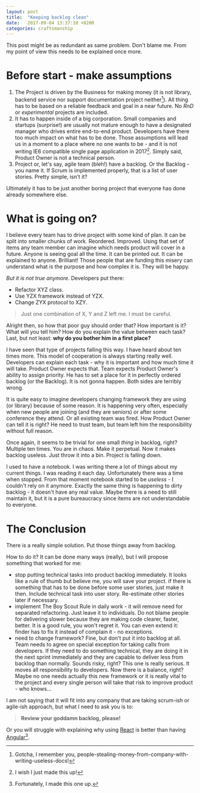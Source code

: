```yaml
---
layout: post
title:  "Keeping backlog clean"
date:   2017-09-04 13:37:10 +0200
categories: craftsmanship
---
```


This post might be as redundant as same problem. Don't blame me. From my point of view this needs to be explained once more.

# Before start - make assumptions

1. The Project is driven by the Business for making money (it is not library, backend service nor support documentation project neither[^docpeople]). All thing has to be based on a reliable feedback and goal in a near future. No *RnD* or *experimental* projects are included.
2. It has to happen inside of a big corporation. Small companies and startups (surprise!) are usually not mature enough to have a designated manager who drives entire end-to-end product. Developers have there too much impact on what has to be done. Those assumptions will lead us in a moment to a place where no one wants to be - and it is not writing IE6 compatible single page application in 2017[^devie6hell]. Simply said, Product Owner is not a technical person.
3. Project or, let's say, agile team (bleh!) have a backlog. Or the Backlog - you name it. If Scrum is implemented properly, that is a list of user stories. Pretty simple, isn't it?

Ultimately it has to be just another boring project that everyone has done already somewhere else.

# What is going on?

I believe every team has to drive project with some kind of plan. It can be split into smaller chunks of work. Reordered. Improved. Using that set of items any team member can imagine which needs product will cover in a future. Anyone is seeing goal all the time. It can be printed out. It can be explained to anyone. Brilliant! Those people that are funding this misery can understand what is the purpose and how complex it is. They will be happy.

*But it is not true anymore*. Developers put there:

* Refactor XYZ class.
* Use YZX framework instead of YZX.
* Change ZYX protocol to XZY.

> Just one combination of X, Y and Z left me. I must be careful.

Alright then, so how that poor guy should order that? How important is it? What will you tell him? How do you explain the value between each task? Last, but not least: **why do you bother him in a first place?**

I have seen that type of projects falling this way. I have heard about ten times more. This model of cooperation is always starting really well. Developers can explain each task - why it is important and how much time it will take. Product Owner expects that. Team expects Product Owner's ability to assign priority. He has to set a place for it in perfectly ordered backlog (or the Backlog). It is not gonna happen. Both sides are terribly wrong.

It is quite easy to imagine developers changing framework they are using (or library) because of some reason. It is happening very often, especially when new people are joining (and they are seniors) or after some conference they attend. Or all existing team was fired. How Product Owner can tell it is right? He need to trust team, but team left him the responsibility without full reason.

Once again, it seems to be trivial for one small *thing* in backlog, right? Multiple ten times. You are in chaos. Make it perpetual. Now it makes backlog useless. Just throw it into a bin. Project is falling down.

I used to have a notebook. I was writing there a lot of things about my current things. I was reading it each day. Unfortunately there was a time when stopped. From that moment notebook started to be *useless* - I couldn't rely on it anymore. Exactly the same thing is happening to dirty backlog - it doesn't have any real value. Maybe there is a need to still maintain it, but it is a pure bureaucracy since items are not understandable to everyone.  

# The Conclusion

There is a really simple solution. Put those things away from backlog.

How to do it? It can be done many ways (really), but I will propose something that worked for me:
* stop putting technical tasks into product backlog immediately. It looks like a rule of thumb but believe me, you will save your project.
    if there is something that has to be done before some user stories, just make it then. Include technical task into user story. Re-estimate other stories later if necessary.
* implement The Boy Scout Rule in daily work - it will remove need for separated refactoring. Just leave it to individuals. Do not blame people for delivering slower because they are making code clearer, faster, better. It is a good rule, you won't regret it. You can even extend it: finder has to fix it instead of complain it - no exceptions.
* need to change framework? Fine, but don't put it into backlog at all. Team needs to agree on special exception for taking calls from developers. If they need to do something technical, they are doing it in the next sprint immediately and they are capable to deliver less from backlog than normally. Sounds risky, right? This one is really serious. It moves all responsibility to developers. Now there is a balance, right? Maybe no one needs actually this new framework or it is really vital to the project and every single person will take that risk to improve product - who knows...

I am not saying that it will fit into any company that are taking scrum-ish or agile-ish approach, but what I need to ask you is to:

> **Review your goddamn backlog, please!** 

Or you will struggle with explaining why using [React][react] is better than having [Angular][angular][^madethisup].

[^docpeople]: Gotcha, I remember you, people-stealing-money-from-company-with-writing-useless-docs!
[^devie6hell]: I wish I just made this up!
[^madethisup]: Fortunately, I made this one up.

[react]: https://github.com/facebook/react
[angular]: https://github.com/angular/angular
